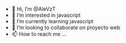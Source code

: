 - 👋 Hi, I’m @AleVzT
- 👀 I’m interested in javascript
- 🌱 I’m currently learning  javascript
- 💞️ I’m looking to collaborate on proyecto web
- 📫 How to reach me ...

<!---
AleVzT/AleVzT is a ✨ special ✨ repository because its `README.md` (this file) appears on your GitHub profile.
You can click the Preview link to take a look at your changes.
--->

